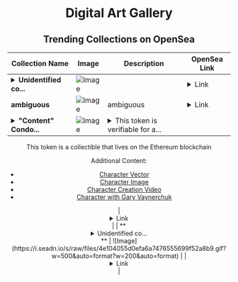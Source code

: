 <div align="center">

# Digital Art Gallery

## Trending Collections on OpenSea

| Collection Name                       | Image                                                                                     | Description                       | OpenSea Link                                                                                          |
|---------------------------------------|-------------------------------------------------------------------------------------------|-----------------------------------|--------------------------------------------------------------------------------------------------------|
| **<details><summary>Unidentified co...</summary>Unidentified contract dcafdf48-5e5f-4069-b9c6-7bbe3da2a25b</details>** | ![Image](https://i.seadn.io/s/raw/files/4e104055d0efa6a7476555699f52a8b9.gif?w=500&auto=format?w=200&auto=format) |  | <details><summary>Link</summary>[Unidentified contract dcafdf48-5e5f-4069-b9c6-7bbe3da2a25b](https://opensea.io/collection/unidentified-contract-dcafdf48-5e5f-4069-b9c6-7bbe)</details> |
| **ambiguous** | ![Image](https://i.seadn.io/s/raw/files/8101fc7d0d767fd16f5a342cb476f1f1.png?w=500&auto=format?w=200&auto=format) | ambiguous | <details><summary>Link</summary>[ambiguous](https://opensea.io/collection/ambiguous-6)</details> |
| **<details><summary>"Content" Condo...</summary>"Content" Condor</details>** | ![Image](https://i.seadn.io/s/raw/files/2e51f0ced806697ab50f64bcf41b01fe.jpg?w=500&auto=format?w=200&auto=format) | <details><summary>This token is verifiable for a...</summary>This token is verifiable for admission to VeeCon 2023, 2024

This token is a collectible that lives on the Ethereum blockchain

Additional Content:

- [Character Vector](https://cdn.veefriends.com/f6pXbdBrDkgJjmSV-_XTrDCsS97-QXp2H6Yu0fLSCB0/3164.svg)
- [Character Image](https://cdn.veefriends.com/f6pXbdBrDkgJjmSV-_XTrDCsS97-QXp2H6Yu0fLSCB0/4003.png) 
- [Character Creation Video](https://cdn.veefriends.com/f6pXbdBrDkgJjmSV-_XTrDCsS97-QXp2H6Yu0fLSCB0/849.mp4)
- [Character with Gary Vaynerchuk](https://cdn.veefriends.com/f6pXbdBrDkgJjmSV-_XTrDCsS97-QXp2H6Yu0fLSCB0/833.jpg) 
</details> | <details><summary>Link</summary>["Content" Condor](https://opensea.io/collection/content-condor-6578)</details> |
| **<details><summary>Unidentified co...</summary>Unidentified contract c3710ef5-45b9-4862-bf4f-123e0ac0e858</details>** | ![Image](https://i.seadn.io/s/raw/files/4e104055d0efa6a7476555699f52a8b9.gif?w=500&auto=format?w=200&auto=format) |  | <details><summary>Link</summary>[Unidentified contract c3710ef5-45b9-4862-bf4f-123e0ac0e858](https://opensea.io/collection/unidentified-contract-c3710ef5-45b9-4862-bf4f-123e)</details> |

</div>